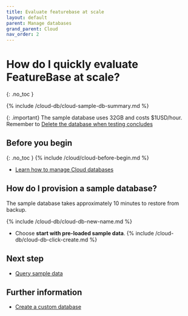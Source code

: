 ```yaml
---
title: Evaluate featurebase at scale
layout: default
parent: Manage databases
grand_parent: Cloud
nav_order: 2
---
```


# How do I quickly evaluate FeatureBase at scale?
{: .no_toc }

{% include /cloud-db/cloud-sample-db-summary.md %}

{: .important}
The sample database uses 32GB and costs $1USD/hour. Remember to [Delete the database when testing concludes](/docs/cloud/cloud-databases/cloud-db-delete)

## Before you begin
{: .no_toc }
{% include /cloud/cloud-before-begin.md %}
* [Learn how to manage Cloud databases](/docs/cloud/cloud-databases/cloud-db-manage)

## How do I provision a sample database?

The sample database takes approximately 10 minutes to restore from backup.

{% include /cloud-db/cloud-db-new-name.md %}
* Choose **start with pre-loaded sample data**.
{% include /cloud-db/cloud-db-click-create.md %}

## Next step

* [Query sample data](/docs/cloud/cloud-query/cloud-query-preloaded)

## Further information

* [Create a custom database](/docs/cloud/cloud-databases/cloud-db-create-custom/)

